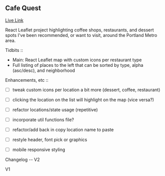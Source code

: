 ## Cafe Quest

[Live Link](https://cafe-quest.onrender.com/)

React Leaflet project highlighting coffee shops, restaurants, and dessert spots I've been recommended, or want to visit, around the Portland Metro area.


Tidbits ::
- Main: React Leaflet map with custom icons per restaurant type
- Full listing of places to the left that can be sorted by type, alpha (asc/desc), and neighborhood

Enhancements, etc ::
- [ ] tweak custom icons per location a bit more (dessert, coffee, restaurant)
- [ ] clicking the location on the list will highlight on the map (vice versa?)

- [ ] refactor locations/state usage (repetitive)
- [ ] incorporate util functions file?
- [ ] refactor/add back in copy location name to paste

- [ ] restyle header, font pick or graphics
- [ ] mobile responsive styling

Changelog -- V2

V1
